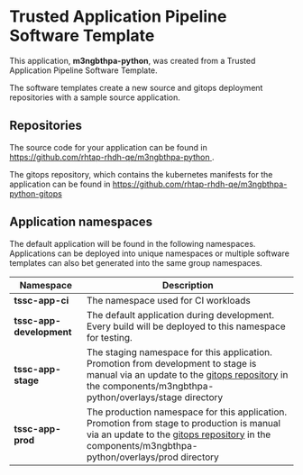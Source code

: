 # Trusted Application Pipeline Software Template

This application, **m3ngbthpa-python**, was created from a Trusted Application Pipeline Software Template.

The software templates create a new source and gitops deployment repositories with a sample source application. 

## Repositories

The source code for your application can be found in [https://github.com/rhtap-rhdh-qe/m3ngbthpa-python ](https://github.com/rhtap-rhdh-qe/m3ngbthpa-python ).
 
The gitops repository, which contains the kubernetes manifests for the application can be found in 
[https://github.com/rhtap-rhdh-qe/m3ngbthpa-python-gitops ](https://github.com/rhtap-rhdh-qe/m3ngbthpa-python-gitops ) 

## Application namespaces 

The default application will be found in the following namespaces. Applications can be deployed into unique namespaces or multiple software templates can also bet generated into the same group namespaces.  

|  Namespace   |  Description   |  
| -------- | -------- |
| **tssc-app-ci** | The namespace used for CI workloads |
| **tssc-app-development** | The default application during development. Every build will be deployed to this namespace for testing. |
| **tssc-app-stage** | The staging namespace for this application. Promotion from development to stage is manual via an update to the [gitops repository](https://github.com/rhtap-rhdh-qe/m3ngbthpa-python-gitops ) in the components/m3ngbthpa-python/overlays/stage directory |
| **tssc-app-prod** | The production namespace for this application. Promotion from stage to production is manual via an update to the [gitops repository](https://github.com/rhtap-rhdh-qe/m3ngbthpa-python-gitops ) in the components/m3ngbthpa-python/overlays/prod directory |